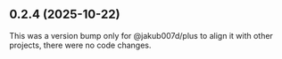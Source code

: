 ## 0.2.4 (2025-10-22)

This was a version bump only for @jakub007d/plus to align it with other projects, there were no code changes.